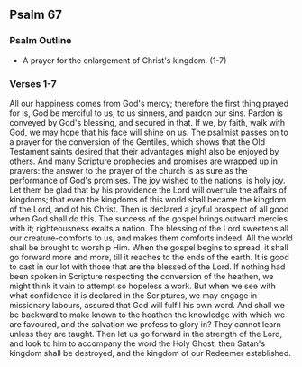 ## Psalm 67

### Psalm Outline

- A prayer for the enlargement of Christ's kingdom. (1-7)

### Verses 1-7

All our happiness comes from God's mercy; therefore the first thing prayed for is, God be merciful to us, to us sinners, and pardon our sins. Pardon is conveyed by God's blessing, and secured in that. If we, by faith, walk with God, we may hope that his face will shine on us. The psalmist passes on to a prayer for the conversion of the Gentiles, which shows that the Old Testament saints desired that their advantages might also be enjoyed by others. And many Scripture prophecies and promises are wrapped up in prayers: the answer to the prayer of the church is as sure as the performance of God's promises. The joy wished to the nations, is holy joy. Let them be glad that by his providence the Lord will overrule the affairs of kingdoms; that even the kingdoms of this world shall became the kingdom of the Lord, and of his Christ. Then is declared a joyful prospect of all good when God shall do this. The success of the gospel brings outward mercies with it; righteousness exalts a nation. The blessing of the Lord sweetens all our creature-comforts to us, and makes them comforts indeed. All the world shall be brought to worship Him. When the gospel begins to spread, it shall go forward more and more, till it reaches to the ends of the earth. It is good to cast in our lot with those that are the blessed of the Lord. If nothing had been spoken in Scripture respecting the conversion of the heathen, we might think it vain to attempt so hopeless a work. But when we see with what confidence it is declared in the Scriptures, we may engage in missionary labours, assured that God will fulfil his own word. And shall we be backward to make known to the heathen the knowledge with which we are favoured, and the salvation we profess to glory in? They cannot learn unless they are taught. Then let us go forward in the strength of the Lord, and look to him to accompany the word the Holy Ghost; then Satan's kingdom shall be destroyed, and the kingdom of our Redeemer established.


